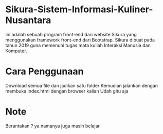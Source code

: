 # Sikura-Sistem-Informasi-Kuliner-Nusantara
Ini adalah sebuah program front-end dari website Sikura yang menggunakan framework front-end dari Bootstrap. Sikura dibuat pada tahun 2019 guna memenuhi tugas mata kuliah Interaksi Manusia dan Komputer.

# Cara Penggunaan
Download semua file dan jadikan satu folder
Kemudian jalankan dengan membuka index.html dengan browser kalian
Udah gitu aja

# Note
Berantakan ? ya namanya juga masih belajar
